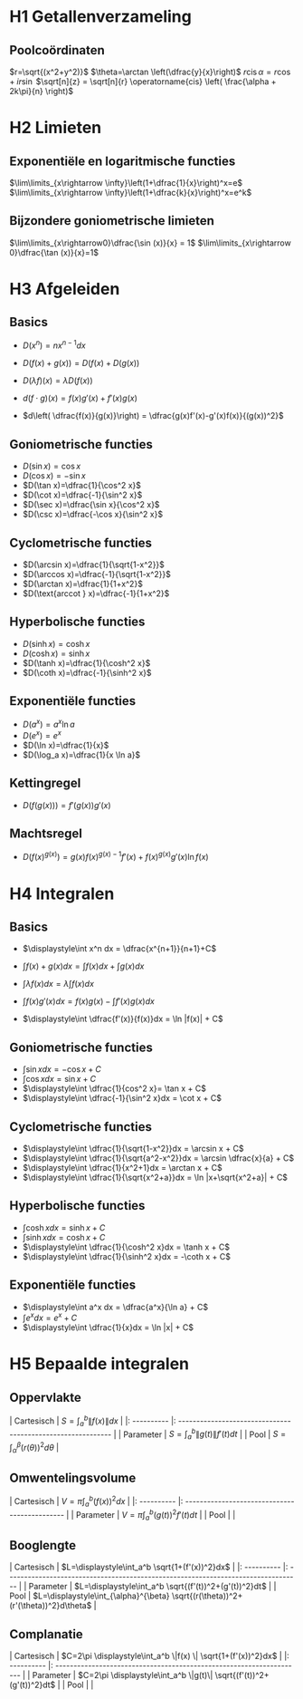 # H1 Getallenverzameling

## Poolcoördinaten
$r=\sqrt{(x^2+y^2)}$
$\theta=\arctan \left(\dfrac{y}{x}\right)$
$r \operatorname{cis}\alpha = r\cos + ir\sin$
$\sqrt[n]{z} = \sqrt[n]{r} \operatorname{cis} \left( \frac{\alpha + 2k\pi}{n} \right)$
# H2 Limieten

## Exponentiële en logaritmische functies

$\lim\limits_{x\rightarrow \infty}\left(1+\dfrac{1}{x}\right)^x=e$
$\lim\limits_{x\rightarrow \infty}\left(1+\dfrac{k}{x}\right)^x=e^k$
## Bijzondere goniometrische limieten

$\lim\limits_{x\rightarrow0}\dfrac{\sin (x)}{x} = 1$
$\lim\limits_{x\rightarrow 0}\dfrac{\tan (x)}{x}=1$

# H3 Afgeleiden
## Basics

- $D(x^n)=nx^{n-1}dx$
- $D(f(x)+g(x))= D(f(x)+ D(g(x))$
- $D(\lambda f)(x)= \lambda D(f(x))$

- $d(f \cdot g)(x) = f(x)g'(x)+f'(x)g(x)$
- $d\left( \dfrac{f(x)}{g(x)}\right) = \dfrac{g(x)f'(x)-g'(x)f(x)}{(g(x))^2}$
## Goniometrische functies

- $D(\sin x)=\cos x$
- $D(\cos x)=-\sin x$
- $D(\tan x)=\dfrac{1}{\cos^2 x}$
- $D(\cot x)=\dfrac{-1}{\sin^2 x}$
- $D(\sec x)=\dfrac{\sin x}{\cos^2 x}$
- $D(\csc x)=\dfrac{-\cos x}{\sin^2 x}$
## Cyclometrische functies

- $D(\arcsin x)=\dfrac{1}{\sqrt{1-x^2}}$
- $D(\arccos x)=\dfrac{-1}{\sqrt{1-x^2}}$
- $D(\arctan x)=\dfrac{1}{1+x^2}$
- $D(\text{arccot } x)=\dfrac{-1}{1+x^2}$
## Hyperbolische functies

- $D(\sinh x)=\cosh x$
- $D(\cosh x)=\sinh x$
- $D(\tanh x)=\dfrac{1}{\cosh^2 x}$
- $D(\coth x)=\dfrac{-1}{\sinh^2 x}$
## Exponentiële functies

- $D(a^x)=a^x \ln a$
- $D(e^x)=e^x$
- $D(\ln x)=\dfrac{1}{x}$
- $D(\log_a x)=\dfrac{1}{x \ln a}$
## Kettingregel

- $D(f(g(x)))=f'(g(x))g'(x)$
## Machtsregel
- $D(f(x)^{g(x)})=g(x)f(x)^{g(x)-1}f'(x)+f(x)^{g(x)}g'(x)\ln f(x)$

# H4 Integralen

## Basics

- $\displaystyle\int x^n dx = \dfrac{x^{n+1}}{n+1}+C$
- $\displaystyle\int f(x)+g(x)dx = \displaystyle\int f(x)dx + \displaystyle\int g(x)dx$
- $\displaystyle\int \lambda f(x)dx = \lambda \displaystyle\int f(x)dx$

- $\displaystyle\int f(x)g'(x)dx = f(x)g(x)-\displaystyle\int f'(x)g(x)dx$
- $\displaystyle\int \dfrac{f'(x)}{f(x)}dx = \ln |f(x)| + C$

## Goniometrische functies

- $\displaystyle\int \sin x dx = -\cos x + C$
- $\displaystyle\int \cos x dx = \sin x + C$
- $\displaystyle\int \dfrac{1}{cos^2 x}= \tan x + C$
- $\displaystyle\int \dfrac{-1}{\sin^2 x}dx = \cot x + C$

## Cyclometrische functies

- $\displaystyle\int \dfrac{1}{\sqrt{1-x^2}}dx = \arcsin x + C$
- $\displaystyle\int \dfrac{1}{\sqrt{a^2-x^2}}dx = \arcsin \dfrac{x}{a} + C$
- $\displaystyle\int \dfrac{1}{x^2+1}dx = \arctan x + C$
- $\displaystyle\int \dfrac{1}{\sqrt{x^2+a}}dx = \ln |x+\sqrt{x^2+a}| + C$

## Hyperbolische functies

- $\displaystyle\int \cosh x dx = \sinh x + C$
- $\displaystyle\int \sinh x dx = \cosh x + C$
- $\displaystyle\int \dfrac{1}{\cosh^2 x}dx = \tanh x + C$
- $\displaystyle\int \dfrac{1}{\sinh^2 x}dx = -\coth x + C$

## Exponentiële functies

- $\displaystyle\int a^x dx = \dfrac{a^x}{\ln a} + C$
- $\displaystyle\int e^x dx = e^x + C$
- $\displaystyle\int \dfrac{1}{x}dx = \ln |x| + C$

# H5 Bepaalde integralen

## Oppervlakte

| Cartesisch | $S=\displaystyle\int_a^b \|f(x)\|dx$                        |
|: ---------- |: ----------------------------------------------------------- |
| Parameter  | $S=\displaystyle\int_a^b \|g(t)\|f'(t)dt$                   |
| Pool       | $S=\displaystyle\int_{\alpha}^{\beta} (r(\theta))^2d\theta$ |

## Omwentelingsvolume

| Cartesisch | $V=\pi \displaystyle\int_a^b (f(x))^2dx$      |
|: ---------- |: --------------------------------------------- |
| Parameter  | $V=\pi \displaystyle\int_a^b (g(t))^2f'(t)dt$ |
| Pool       |                                               |

## Booglengte

| Cartesisch | $L=\displaystyle\int_a^b \sqrt{1+(f'(x))^2}dx$                                    |
|: ---------- |: --------------------------------------------------------------------------------- |
| Parameter  | $L=\displaystyle\int_a^b \sqrt{(f'(t))^2+(g'(t))^2}dt$                            |
| Pool       | $L=\displaystyle\int_{\alpha}^{\beta} \sqrt{(r(\theta))^2+(r'(\theta))^2}d\theta$ |

## Complanatie

| Cartesisch | $C=2\pi \displaystyle\int_a^b \|f(x) \| \sqrt{1+(f'(x))^2}dx$        |
|: ---------- |: -------------------------------------------------------------------- |
| Parameter  | $C=2\pi \displaystyle\int_a^b \|g(t)\| \sqrt{(f'(t))^2+(g'(t))^2}dt$ |
| Pool       |                                                                      |
